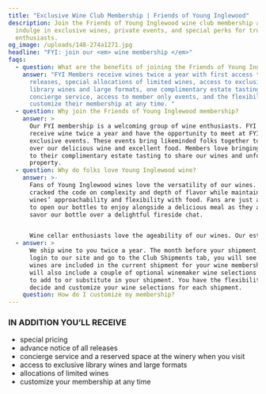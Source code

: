 ```yaml
---
title: "Exclusive Wine Club Membership | Friends of Young Inglewood"
description: Join the Friends of Young Inglewood wine club membership and
  indulge in exclusive wines, private events, and special perks for true wine
  enthusiasts.
og_image: /uploads/148-274a1271.jpg
headline: "FYI: join our <em> wine membership </em>"
faqs:
  - question: What are the benefits of joining the Friends of Young Inglewood membership?
    answer: "FYI Members receive wines twice a year with first access to wine
      releases, special allocations of limited wines, access to exclusive
      library wines and large formats, one complimentary estate tasting a year,
      concierge service, access to member only events, and the flexibility to
      customize their membership at any time. "
  - question: Why join the Friends of Young Inglewood membership?
    answer: >
      Our FYI membership is a welcoming group of wine enthusiasts. FYI members
      receive wine twice a year and have the opportunity to meet at FYI member
      exclusive events. These events bring likeminded folks together to bond
      over our delicious wine and excellent food. Members love bringing friends
      to their complimentary estate tasting to share our wines and unforgettable
      property.  
  - question: Why do folks love Young Inglewood wine?
    answer: >-
      Fans of Young Inglewood wines love the versatility of our wines. We have
      cracked the code on complexity and depth of flavor while maintaining our
      wines’ approachability and flexibility with food. Fans are just as likely
      to open our bottles to enjoy alongside a delicious meal as they are to
      savor our bottle over a delightful fireside chat. 


      Wine cellar enthusiasts love the ageability of our wines. Our estate tasting experience brings fans back again and again. They love the beauty of our property and comment on how aptly it reflects our elegant and delicious wine.
  - answer: >
      We ship wine to you twice a year. The month before your shipment, when you
      login to our site and go to the Club Shipments tab, you will see what
      wines are included in the current shipment for your wine membership. We
      will also include a couple of optional winemaker wine selections for you
      to add to or substitute in your shipment. You have the flexibility to
      decide and customize your wine selections for each shipment.
    question: How do I customize my membership?
---
```

### IN ADDITION YOU’LL RECEIVE

* special pricing
* advance notice of all releases
* concierge service and a reserved space at the winery when you visit
* access to exclusive library wines and large formats
* allocations of limited wines
* customize your membership at any time